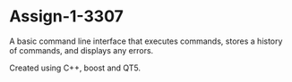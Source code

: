 # Assign-1-3307
A basic command line interface that executes commands, stores a history of commands, and displays any errors.

Created using C++, boost and QT5. 
